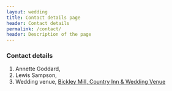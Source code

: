 ```yaml
---
layout: wedding
title: Contact details page
header: Contact details
permalink: /contact/
header: Description of the page
---
```


### Contact details
1. Annette Goddard, 
2. Lewis Sampson, 
3. Wedding venue, <a class="ex1" href="https://www.bickleymill.co.uk/"> Bickley Mill, Country Inn & Wedding Venue</a>

